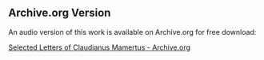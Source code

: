 
## Archive.org Version

An audio version of this work is available on Archive.org for free download:

[Selected Letters of Claudianus Mamertus - Archive.org](https://archive.org/details/selected-letters-of-claudianus-mamertus)

